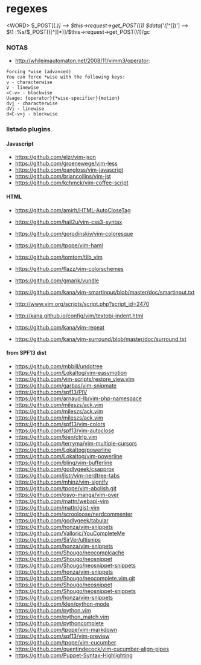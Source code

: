 # regexes
\<WORD\>
\$\_POST\[(.*)\]     -->    \$this\-\>request\-\>get\_POST(\1)
\$data\['([^]]*)'\]      -->    \$\1
:%s/\$_POST\[\([^]]*\)\]/\$this\-\>request\-\>get\_POST\(\1\)/gc

### NOTAS
* http://whileimautomaton.net/2008/11/vimm3/operator:
```
Forcing *wise (advanced)
You can force *wise with the following keys:
v - characterwise
V - linewise
<C-v> - blockwise
Usage: {operator}{*wise-specifier}{motion}
dvj - characterwise
dVj - linewise
d<C-v>j - blockwise
```

### listado plugins
#### Javascript
* https://github.com/elzr/vim-json
* https://github.com/groenewege/vim-less
* https://github.com/pangloss/vim-javascript
* https://github.com/briancollins/vim-jst
* https://github.com/kchmck/vim-coffee-script

#### HTML
* https://github.com/amirh/HTML-AutoCloseTag
* https://github.com/hail2u/vim-css3-syntax
* https://github.com/gorodinskiy/vim-coloresque
* https://github.com/tpope/vim-haml
* https://github.com/tomtom/tlib_vim

* https://github.com/flazz/vim-colorschemes
* https://github.com/gmarik/vundle
* https://github.com/kana/vim-smartinput/blob/master/doc/smartinput.txt
* http://www.vim.org/scripts/script.php?script_id=2470
* http://kana.github.io/config/vim/textobj-indent.html
* https://github.com/kana/vim-repeat
* https://github.com/kana/vim-surround/blob/master/doc/surround.txt

#### from SPF13 dist
* https://github.com/mbbill/undotree
* https://github.com/Lokaltog/vim-easymotion
* https://github.com/vim-scripts/restore_view.vim
* https://github.com/garbas/vim-snipmate
* https://github.com/spf13/PIV
* https://github.com/arnaud-lb/vim-php-namespace
* https://github.com/mileszs/ack.vim
* https://github.com/mileszs/ack.vim
* https://github.com/mileszs/ack.vim
* https://github.com/spf13/vim-colors
* https://github.com/spf13/vim-autoclose
* https://github.com/kien/ctrlp.vim
* https://github.com/terryma/vim-multiple-cursors
* https://github.com/Lokaltog/powerline
* https://github.com/Lokaltog/vim-powerline
* https://github.com/bling/vim-bufferline
* https://github.com/godlygeek/csapprox
* https://github.com/jistr/vim-nerdtree-tabs
* https://github.com/mhinz/vim-signify
* https://github.com/tpope/vim-abolish.git
* https://github.com/osyo-manga/vim-over
* https://github.com/mattn/webapi-vim
* https://github.com/mattn/gist-vim
* https://github.com/scrooloose/nerdcommenter
* https://github.com/godlygeek/tabular
* https://github.com/honza/vim-snippets
* https://github.com/Valloric/YouCompleteMe
* https://github.com/SirVer/ultisnips
* https://github.com/honza/vim-snippets
* https://github.com/Shougo/neocomplcache
* https://github.com/Shougo/neosnippet
* https://github.com/Shougo/neosnippet-snippets
* https://github.com/honza/vim-snippets
* https://github.com/Shougo/neocomplete.vim.git
* https://github.com/Shougo/neosnippet
* https://github.com/Shougo/neosnippet-snippets
* https://github.com/honza/vim-snippets
* https://github.com/klen/python-mode
* https://github.com/python.vim
* https://github.com/python_match.vim
* https://github.com/pythoncomplete
* https://github.com/tpope/vim-markdown
* https://github.com/spf13/vim-preview
* https://github.com/tpope/vim-cucumber
* https://github.com/quentindecock/vim-cucumber-align-pipes
* https://github.com/Puppet-Syntax-Highlighting
